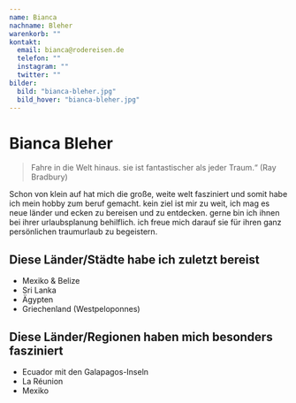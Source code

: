 ```yaml
---
name: Bianca
nachname: Bleher
warenkorb: ""
kontakt:
  email: bianca@rodereisen.de
  telefon: ""
  instagram: ""
  twitter: ""
bilder:
  bild: "bianca-bleher.jpg"
  bild_hover: "bianca-bleher.jpg"
---
```


# Bianca Bleher

> Fahre in die Welt hinaus. sie ist fantastischer als jeder Traum.“ (Ray Bradbury)

Schon von klein auf hat mich die große, weite welt fasziniert und somit habe ich mein hobby zum beruf gemacht. kein ziel ist mir zu weit, ich mag es neue länder und ecken zu bereisen und zu entdecken. gerne bin ich ihnen bei ihrer urlaubsplanung behilflich.
ich freue mich darauf sie für ihren ganz persönlichen traumurlaub zu begeistern.

## Diese Länder/Städte habe ich zuletzt bereist

- Mexiko & Belize
- Sri Lanka
- Ägypten
- Griechenland (Westpeloponnes)

## Diese Länder/Regionen haben mich besonders fasziniert

- Ecuador mit den Galapagos-Inseln
- La Réunion
- Mexiko
